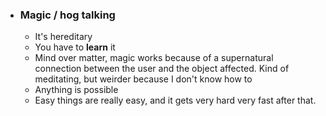 - ### Magic / hog talking
	- It's hereditary
	- You have to **learn** it
	- Mind over matter, magic works because of a supernatural connection between the user and the object affected. Kind of meditating, but weirder because I don't know how to
	- Anything is possible
	- Easy things are really easy, and it gets very hard very fast after that.